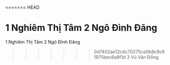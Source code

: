 <<<<<<< HEAD

1 Nghiêm Thị Tâm
2 Ngô Đình Đăng
=======

1 Nghiêm Thị Tâm
2 Ngô Đình Đăng
>>>>>>> 0d7402ae12c4c70275ce0b8c9c61975bec6a8f1d
3 Vũ Văn Đồng